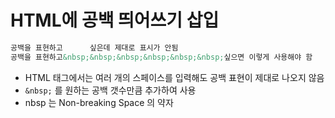 # HTML에 공백 띄어쓰기 삽입

```html
공백을 표현하고      싶은데 제대로 표시가 안됨
공백을 표현하고&nbsp;&nbsp;&nbsp;&nbsp;&nbsp;&nbsp;싶으면 이렇게 사용해야 함
```

- HTML 태그에서는 여러 개의 스페이스를 입력해도 공백 표현이 제대로 나오지 않음
- `&nbsp;` 를 원하는 공백 갯수만큼 추가하여 사용
- nbsp 는 Non-breaking Space 의 약자